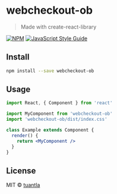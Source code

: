 # webcheckout-ob

> Made with create-react-library

[![NPM](https://img.shields.io/npm/v/webcheckout-ob.svg)](https://www.npmjs.com/package/webcheckout-ob) [![JavaScript Style Guide](https://img.shields.io/badge/code_style-standard-brightgreen.svg)](https://standardjs.com)

## Install

```bash
npm install --save webcheckout-ob
```

## Usage

```jsx
import React, { Component } from 'react'

import MyComponent from 'webcheckout-ob'
import 'webcheckout-ob/dist/index.css'

class Example extends Component {
  render() {
    return <MyComponent />
  }
}
```

## License

MIT © [tuantla](https://github.com/tuantla)
